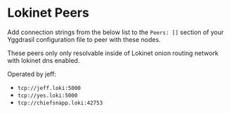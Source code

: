 # Lokinet Peers

Add connection strings from the below list to the `Peers: []` section of your
Yggdrasil configuration file to peer with these nodes. 

These peers only only resolvable inside of Lokinet onion routing network with lokinet dns enabled.



Operated by jeff:
  * `tcp://jeff.loki:5000`
  * `tcp://yes.loki:5000`
  * `tcp://chiefsnapp.loki:42753`
